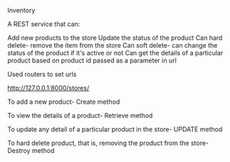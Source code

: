 Inventory

A REST service that can:

Add new products to the store
Update the status of the product
Can hard delete- remove the item from the store
Can soft delete- can change the status of the product if it's active or not
Can get the details of a particular product based on product id passed as a parameter in url

Used routers to set urls


http://127.0.0.1:8000/stores/

To add a new product- Create method

To view the details of a product- Retrieve method

To update any detail of a particular product in the store- UPDATE method

To hard delete product, that is, removing the product from the store- Destroy method



